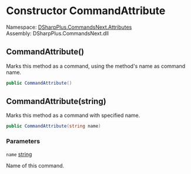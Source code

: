 # Constructor CommandAttribute

Namespace: [DSharpPlus.CommandsNext.Attributes](DSharpPlus.CommandsNext.Attributes.md)  
Assembly: DSharpPlus.CommandsNext.dll

## <a id="DSharpPlus_CommandsNext_Attributes_CommandAttribute__ctor"></a>CommandAttribute\(\)

Marks this method as a command, using the method's name as command name.

```csharp
public CommandAttribute()
```

## <a id="DSharpPlus_CommandsNext_Attributes_CommandAttribute__ctor_System_String_"></a>CommandAttribute\(string\)

Marks this method as a command with specified name.

```csharp
public CommandAttribute(string name)
```

### Parameters

`name` [string](https://learn.microsoft.com/dotnet/api/system.string)

Name of this command.

